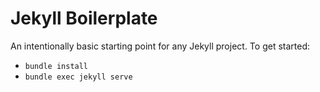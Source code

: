# Jekyll Boilerplate

An intentionally basic starting point for any Jekyll project. To get started:

* `bundle install`
* `bundle exec jekyll serve`
